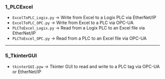### 1_PLCExcel
* ```ExcelToPLC_Logix.py``` -> Write from Excel to a Logix PLC via EtherNet/IP
* ```ExcelToPLC_OPC.py``` -> Write from Excel to a PLC via OPC-UA
* ```PLCToExcel_Logix.py``` -> Read from a Logix PLC to an Excel file via EtherNet/IP
* ```PLCToExcel_OPC.py``` -> Read from a PLC to an Excel file via OPC-UA
---
### 5_TkinterGUI
* ```tkinterGUI.pyw``` -> Tkinter GUI to read and write to a PLC tag via OPC-UA or EtherNet/IP
